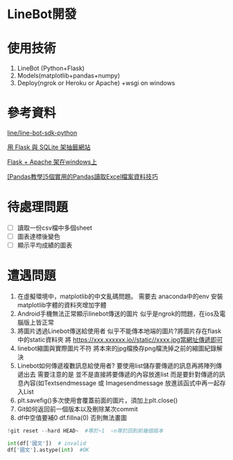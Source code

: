 # LineBot開發

# 使用技術

1. LineBot (Python+Flask)
2. Models(matplotlib+pandas+numpy)
3. Deploy(ngrok or Heroku or Apache) +wsgi on windows

# 參考資料

[line/line-bot-sdk-python](https://github.com/line/line-bot-sdk-python)

[用 Flask 與 SQLite 架抽籤網站](https://blog.liang2.tw/posts/2015/09/flask-draw-member/)

[Flask + Apache 架在windows上](https://medium.com/@ddoo8059/flask-apache-%E6%9E%B6%E5%9C%A8windows%E4%B8%8A-a47386ec913b)

[[Pandas教學]5個實用的Pandas讀取Excel檔案資料技巧](https://www.learncodewithmike.com/2020/12/read-excel-file-using-pandas.html?fbclid=IwAR0B71QJu4tUU-kLQOB0zylUxtM4mCKb9lWXLtTJS_sHTMEPntYMiDjgbRs)

# 待處理問題

- [ ]  讀取一份csv檔中多個sheet
- [ ]  圖表達標後變色
- [ ]  顯示平均成績的圖表

# 遭遇問題

1. 在虛擬環境中，matplotlib的中文亂碼問題。
需要去 anaconda中的env 安裝matplotlib字體的資料夾增加字體
2. Android手機無法正常顯示linebot傳送的圖片
似乎是ngrok的問題，在ios及電腦版上皆正常
3. 將圖片透過Linebot傳送給使用者
似乎不能傳本地端的圖片?將圖片存在flask中的static資料夾
將 https://xxx.xxxxxx.io//static//xxxx.jpg當網址傳遞即可
4. linebot縮圖與實際圖片不符
將本來的jpg檔換存png檔洗掉之前的縮圖紀錄解決
5. Linebot如何傳遞複數訊息給使用者?
要使用list儲存要傳遞的訊息再將陣列傳遞出去
需要注意的是  並不是直接將要傳遞的內容放進list
而是要針對傳遞的訊息內容(如Textsendmessage 或 Imagesendmessage 放進該函式中再一起存入List 
6. plt.savefig()多次使用會覆蓋前面的圖片，須加上plt.close()
7. Git如何返回前一個版本以及刪除某次commit
8. df中空值要補0  df.fillna(0) 否則無法畫圖

```python
!git reset --hard HEAD~  #等於~1  ~n等於回到前幾個版本
```

```python
int(df['國文'])  # invalid
df['國文'].astype(int)  #OK
```